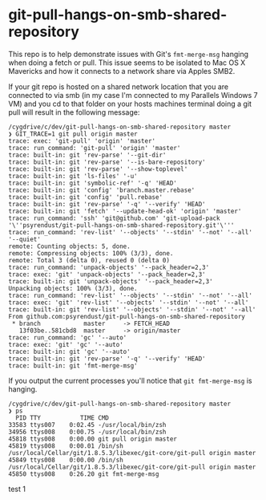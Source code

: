 git-pull-hangs-on-smb-shared-repository
=======================================

This repo is to help demonstrate issues with Git's `fmt-merge-msg` hanging when doing a fetch or pull. This issue seems to be isolated to Mac OS X Mavericks and how it connects to a network share via Apples SMB2.

If your git repo is hosted on a shared network location that you are connected to via smb (in my case I'm connected to my Parallels Windows 7 VM) and you cd to that folder on your hosts machines terminal doing a git pull will result in the following message:

```shell
/cygdrive/c/dev/git-pull-hangs-on-smb-shared-repository master
❯ GIT_TRACE=1 git pull origin master
trace: exec: 'git-pull' 'origin' 'master'
trace: run_command: 'git-pull' 'origin' 'master'
trace: built-in: git 'rev-parse' '--git-dir'
trace: built-in: git 'rev-parse' '--is-bare-repository'
trace: built-in: git 'rev-parse' '--show-toplevel'
trace: built-in: git 'ls-files' '-u'
trace: built-in: git 'symbolic-ref' '-q' 'HEAD'
trace: built-in: git 'config' 'branch.master.rebase'
trace: built-in: git 'config' 'pull.rebase'
trace: built-in: git 'rev-parse' '-q' '--verify' 'HEAD'
trace: built-in: git 'fetch' '--update-head-ok' 'origin' 'master'
trace: run_command: 'ssh' 'git@github.com' 'git-upload-pack '\''psyrendust/git-pull-hangs-on-smb-shared-repository.git'\'''
trace: run_command: 'rev-list' '--objects' '--stdin' '--not' '--all' '--quiet'
remote: Counting objects: 5, done.
remote: Compressing objects: 100% (3/3), done.
remote: Total 3 (delta 0), reused 0 (delta 0)
trace: run_command: 'unpack-objects' '--pack_header=2,3'
trace: exec: 'git' 'unpack-objects' '--pack_header=2,3'
trace: built-in: git 'unpack-objects' '--pack_header=2,3'
Unpacking objects: 100% (3/3), done.
trace: run_command: 'rev-list' '--objects' '--stdin' '--not' '--all'
trace: exec: 'git' 'rev-list' '--objects' '--stdin' '--not' '--all'
trace: built-in: git 'rev-list' '--objects' '--stdin' '--not' '--all'
From github.com:psyrendust/git-pull-hangs-on-smb-shared-repository
 * branch            master     -> FETCH_HEAD
   13f03be..581cbd8  master     -> origin/master
trace: run_command: 'gc' '--auto'
trace: exec: 'git' 'gc' '--auto'
trace: built-in: git 'gc' '--auto'
trace: built-in: git 'rev-parse' '-q' '--verify' 'HEAD'
trace: built-in: git 'fmt-merge-msg'
```


If you output the current processes you'll notice that `git fmt-merge-msg` is hanging.

```shell
/cygdrive/c/dev/git-pull-hangs-on-smb-shared-repository master
❯ ps
  PID TTY           TIME CMD
33583 ttys007    0:02.45 -/usr/local/bin/zsh
34956 ttys008    0:00.75 -/usr/local/bin/zsh
45818 ttys008    0:00.00 git pull origin master
45819 ttys008    0:00.01 /bin/sh /usr/local/Cellar/git/1.8.5.3/libexec/git-core/git-pull origin master
45849 ttys008    0:00.00 /bin/sh /usr/local/Cellar/git/1.8.5.3/libexec/git-core/git-pull origin master
45850 ttys008    0:26.20 git fmt-merge-msg
```

test 1
